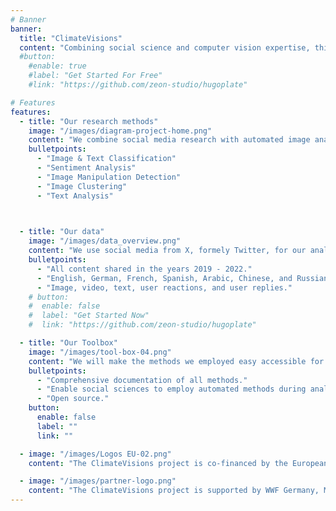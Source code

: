 ```yaml
---
# Banner
banner:
  title: "ClimateVisions"
  content: "Combining social science and computer vision expertise, this project aims to understand which climate change-related images prevail on social media and what kind of reactions and emotions they elicit in debates among social media users."
  #button:
    #enable: true
    #label: "Get Started For Free"
    #link: "https://github.com/zeon-studio/hugoplate"

# Features
features:
  - title: "Our research methods"
    image: "/images/diagram-project-home.png"
    content: "We combine social media research with automated image analyses. Among others we use the following methods:"
    bulletpoints:
      - "Image & Text Classification"
      - "Sentiment Analysis"
      - "Image Manipulation Detection"
      - "Image Clustering"
      - "Text Analysis"
    


  - title: "Our data"
    image: "/images/data_overview.png"
    content: "We use social media from X, formely Twitter, for our analyses. To this end, we have downloaded material encompassing:"
    bulletpoints:
      - "All content shared in the years 2019 - 2022."
      - "English, German, French, Spanish, Arabic, Chinese, and Russian."
      - "Image, video, text, user reactions, and user replies."
    # button:
    #  enable: false
    #  label: "Get Started Now"
    #  link: "https://github.com/zeon-studio/hugoplate"

  - title: "Our Toolbox"
    image: "/images/tool-box-04.png"
    content: "We will make the methods we employed easy accessible for other social science research project in creating a toolbox."
    bulletpoints:
      - "Comprehensive documentation of all methods."
      - "Enable social sciences to employ automated methods during analyses."
      - "Open source."
    button:
      enable: false
      label: ""
      link: ""

  - image: "/images/Logos EU-02.png"
    content: "The ClimateVisions project is co-financed by the European Union and the Bundesministeriums für Bildung und Forschung (BMBF)."

  - image: "/images/partner-logo.png"
    content: "The ClimateVisions project is supported by WWF Germany, Munich Data Science Institute, and the Intergovernmental Panel on Climate Change."
---
```

